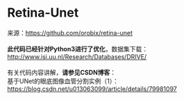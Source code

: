 # Retina-Unet

来源：https://github.com/orobix/retina-unet
<br><br><b>此代码已经针对Python3进行了优化</b>，数据集下载：http://www.isi.uu.nl/Research/Databases/DRIVE/
<br><br>有关代码内容讲解，<b>请参见CSDN博客</b>：
<br>基于UNet的眼底图像血管分割实例（1）：https://blog.csdn.net/u013063099/article/details/79981097
